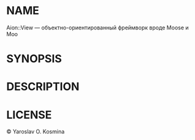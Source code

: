 # NAME

Aion::View — объектно-ориентированный фреймворк вроде Moose и Moo

# SYNOPSIS

# DESCRIPTION

# LICENSE

© Yaroslav O. Kosmina
